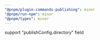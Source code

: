 ```yaml
---
"@pnpm/plugin-commands-publishing": minor
"@pnpm/run-npm": minor
"@pnpm/types": minor
---
```


support "publishConfig.directory" field
